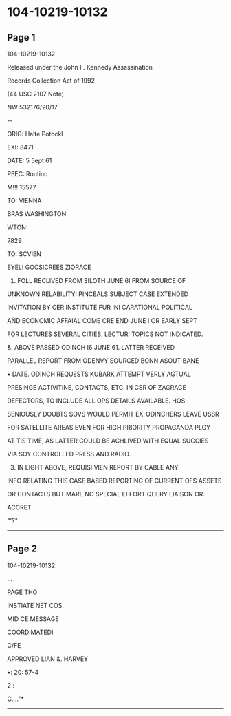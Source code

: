 # 104-10219-10132

## Page 1

104-10219-10132

Released under the John F. Kennedy Assassination

Records Collection Act of 1992

(44 USC 2107 Note)

NW 532176/20/17

--

ORIG: Halte Potockl

EXI: 8471

DATE: 5 5ept 61

PEEC: Routino

M!!! 15577

TO: VIENNA

BRAS WASHINGTON

WTON:

7829

TO: SCVIEN

EYELI GOCSICREES ZIORACE

1. FOLL RECLIVED FROM SILOTH JUNE 6I FROM SOURCE OF

UNKNOWN RELABILITYI PINCEALS SUBJECT CASE EXTENDED

INVITATION BY CER INSTITUTE FUR INI CARATIONAL POLITICAL

AÑD ECONOMIC AFFAIAL COME CRE END JUNE I OR EARLY SEPT

FOR LECTURES SEVERAL CITIES, LECTURI TOPICS NOT INDICATED.

&. ABOVE PASSED ODINCH I6 JUNE 61. LATTER RECEIVED

PARALLEL REPORT FROM ODENVY SOURCED BONN ASOUT BANE

• DATE. ODINCH REQUESTS KUBARK ATTEMPT VERLY AGTUAL

PRESINGE ACTIVITINE, CONTACTS, ETC. IN CSR OF ZAGRACE

DEFECTORS, TO INCLUDE ALL OPS DETAILS AVAILABLE. HOS

SENIOUSLY DOUBTS SOVS WOULD PERMIT EX-ODINCHERS LEAVE USSR

FOR SATELLITE AREAS EVEN FOR HIGH PRIORITY PROPAGANDA PLOY

AT TIS TIME, AS LATTER COULD BE ACHLIVED WITH EQUAL SUCCIES

VIA SOY CONTROLLED PRESS AND RADIO.

3. IN LIGHT ABOVE, REQUISI VIEN REPORT BY CABLE ANY

INFO RELATING THIS CASE BASED REPORTING OF CURRENT OFS ASSETS

OR CONTACTS BUT MARE NO SPECIAL EFFORT QUERY LIAISON OR.

ACCRET

"'?"

---

## Page 2

104-10219-10132

...

PAGE THO

INSTIATE NET COS.

MID CE MESSAGE

COORDIMATEDI

C/FE

APPROVED LIAN &. HARVEY

•: 20: 57-4

2 :

C...."*

---

